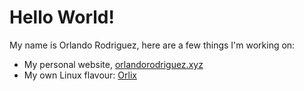 # Hello World!

My name is Orlando Rodriguez, here are a few things I'm working on:

- My personal website, [orlandorodriguez.xyz](https://www.orlandorodriguez.xyz)
- My own Linux flavour: [Orlix](https://www.orlandorodriguez.xyz/articles/orlix.php)
